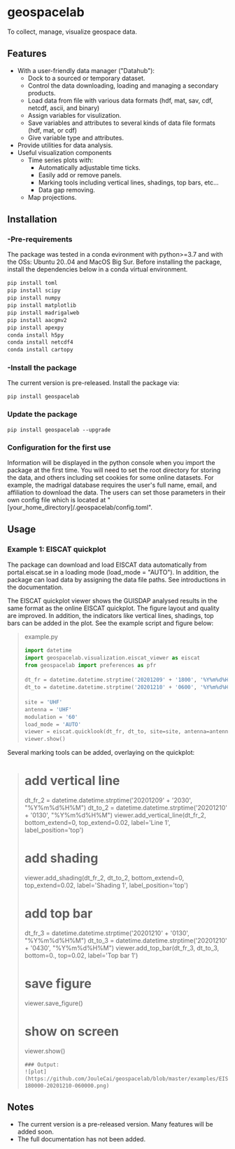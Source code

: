 # geospacelab
To collect, manage, visualize geospace data.

## Features
- With a user-friendly data manager ("Datahub"):
    + Dock to a sourced or temporary dataset.
    + Control the data downloading, loading and managing a secondary products.
    + Load data from file with various data formats (hdf, mat, sav, cdf, netcdf, ascii, and binary)
    + Assign variables for visulization.
    + Save variables and attributes to several kinds of data file formats (hdf, mat, or cdf)
    + Give variable type and attributes.
- Provide utilities for data analysis.
- Useful visualization components
    + Time series plots with:
        - Automatically adjustable time ticks.
        - Easily add or remove panels.
        - Marking tools including vertical lines, shadings, top bars, etc...
        - Data gap removing.
    + Map projections.

## Installation

### -Pre-requirements
The package was tested in a conda evironment with python>=3.7 and with the OSs: Ubuntu 20..04 and MacOS Big Sur.
Before installing the package, install the dependencies below in a conda virtual environment.

```sh
pip install toml
pip install scipy
pip install numpy
pip install matplotlib
pip install madrigalweb
pip install aacgmv2
pip install apexpy
conda install h5py
conda install netcdf4
conda install cartopy 
```

### -Install the package
The current version is pre-released. Install the package via:

```shell
pip install geospacelab
```

### Update the package
```shell
pip install geospacelab --upgrade
```

### Configuration for the first use
Information will be displayed in the python console when you import the package at the first time. You will need to set the root directory for storing the data, and others including set cookies for some online datasets. For example, the madrigal database requires the user's full name, email, and affiliation to download the data. The users can set those parameters in their own config file which is located at "[your_home_directory]/.geospacelab/config.toml".

## Usage

### Example 1: EISCAT quickplot
The package can download and load EISCAT data automatically from portal.eiscat.se in a loading mode (load_mode = "AUTO").
In addition, the package can load data by assigning the data file paths. See introductions in the documentation.

The EISCAT quickplot viewer shows the GUISDAP analysed results in the same format as the online EISCAT quickplot.
The figure layout and quality are improved. In addition, the indicators like vertical lines, shadings, top bars can be 
added in the plot. See the example script and figure below:

> example.py
> ```python
> import datetime
> import geospacelab.visualization.eiscat_viewer as eiscat
> from geospacelab import preferences as pfr
> 
> dt_fr = datetime.datetime.strptime('20201209' + '1800', '%Y%m%d%H%M')
> dt_to = datetime.datetime.strptime('20201210' + '0600', '%Y%m%d%H%M')
>
> site = 'UHF'
> antenna = 'UHF'
> modulation = '60'
> load_mode = 'AUTO'
> viewer = eiscat.quicklook(dt_fr, dt_to, site=site, antenna=antenna, modulation=modulation, load_mode='AUTO')
> viewer.show()

Several marking tools can be added, overlaying on the quickplot:
> # add vertical line
> dt_fr_2 = datetime.datetime.strptime('20201209' + '2030', "%Y%m%d%H%M")
> dt_to_2 = datetime.datetime.strptime('20201210' + '0130', "%Y%m%d%H%M")
> viewer.add_vertical_line(dt_fr_2, bottom_extend=0, top_extend=0.02, label='Line 1', label_position='top')
> # add shading
> viewer.add_shading(dt_fr_2, dt_to_2, bottom_extend=0, top_extend=0.02, label='Shading 1', label_position='top')
> # add top bar
> dt_fr_3 = datetime.datetime.strptime('20201210' + '0130', "%Y%m%d%H%M")
> dt_to_3 = datetime.datetime.strptime('20201210' + '0430', "%Y%m%d%H%M")
> viewer.add_top_bar(dt_fr_3, dt_to_3, bottom=0., top=0.02, label='Top bar 1')
>
> # save figure
> viewer.save_figure()
> # show on screen
> viewer.show()
> ```
> ### Output:
> ![plot](https://github.com/JouleCai/geospacelab/blob/master/examples/EISCAT_UHF_beata_cp1_2.1u_CP_20201209-180000-20201210-060000.png)

## Notes
- The current version is a pre-released version. Many features will be added soon.
- The full documentation has not been added.

